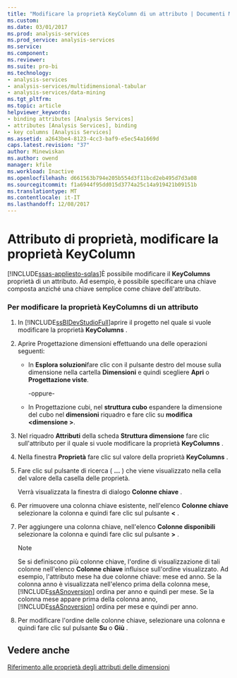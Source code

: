 ```yaml
---
title: "Modificare la proprietà KeyColumn di un attributo | Documenti Microsoft"
ms.custom: 
ms.date: 03/01/2017
ms.prod: analysis-services
ms.prod_service: analysis-services
ms.service: 
ms.component: 
ms.reviewer: 
ms.suite: pro-bi
ms.technology:
- analysis-services
- analysis-services/multidimensional-tabular
- analysis-services/data-mining
ms.tgt_pltfrm: 
ms.topic: article
helpviewer_keywords:
- binding attributes [Analysis Services]
- attributes [Analysis Services], binding
- key columns [Analysis Services]
ms.assetid: a2643be4-8123-4cc3-baf9-e5ec54a1669d
caps.latest.revision: "37"
author: Minewiskan
ms.author: owend
manager: kfile
ms.workload: Inactive
ms.openlocfilehash: d661563b794e205b554d3f11bcd2eb495d7d3a08
ms.sourcegitcommit: f1a6944f95dd015d3774a25c14a919421b09151b
ms.translationtype: MT
ms.contentlocale: it-IT
ms.lasthandoff: 12/08/2017
---
```

# <a name="attribute-properties---modify-the-keycolumn-property"></a>Attributo di proprietà, modificare la proprietà KeyColumn
[!INCLUDE[ssas-appliesto-sqlas](../../includes/ssas-appliesto-sqlas.md)]È possibile modificare il **KeyColumns** proprietà di un attributo. Ad esempio, è possibile specificare una chiave composta anziché una chiave semplice come chiave dell'attributo.  
  
### <a name="to-modify-the-keycolumns-property-of-an-attribute"></a>Per modificare la proprietà KeyColumns di un attributo  
  
1.  In [!INCLUDE[ssBIDevStudioFull](../../includes/ssbidevstudiofull-md.md)]aprire il progetto nel quale si vuole modificare la proprietà **KeyColumns** .  
  
2.  Aprire Progettazione dimensioni effettuando una delle operazioni seguenti:  
  
    -   In **Esplora soluzioni**fare clic con il pulsante destro del mouse sulla dimensione nella cartella **Dimensioni** e quindi scegliere **Apri** o **Progettazione viste**.  
  
         -oppure-  
  
    -   In Progettazione cubi, nel **struttura cubo** espandere la dimensione del cubo nel **dimensioni** riquadro e fare clic su **modifica \<dimensione >**.  
  
3.  Nel riquadro **Attributi** della scheda **Struttura dimensione** fare clic sull'attributo per il quale si vuole modificare la proprietà **KeyColumns** .  
  
4.  Nella finestra **Proprietà** fare clic sul valore della proprietà **KeyColumns** .  
  
5.  Fare clic sul pulsante di ricerca ( **...** ) che viene visualizzato nella cella del valore della casella delle proprietà.  
  
     Verrà visualizzata la finestra di dialogo **Colonne chiave** .  
  
6.  Per rimuovere una colonna chiave esistente, nell'elenco **Colonne chiave** selezionare la colonna e quindi fare clic sul pulsante **\<** .  
  
7.  Per aggiungere una colonna chiave, nell'elenco **Colonne disponibili** selezionare la colonna e quindi fare clic sul pulsante **>** .  
  
    > [!NOTE]  
    >  Se si definiscono più colonne chiave, l'ordine di visualizzazione di tali colonne nell'elenco **Colonne chiave** influisce sull'ordine visualizzato. Ad esempio, l'attributo mese ha due colonne chiave: mese ed anno. Se la colonna anno è visualizzata nell'elenco prima della colonna mese, [!INCLUDE[ssASnoversion](../../includes/ssasnoversion-md.md)] ordina per anno e quindi per mese. Se la colonna mese appare prima della colonna anno, [!INCLUDE[ssASnoversion](../../includes/ssasnoversion-md.md)] ordina per mese e quindi per anno.  
  
8.  Per modificare l'ordine delle colonne chiave, selezionare una colonna e quindi fare clic sul pulsante **Su** o **Giù** .  
  
## <a name="see-also"></a>Vedere anche  
 [Riferimento alle proprietà degli attributi delle dimensioni](../../analysis-services/multidimensional-models/dimension-attribute-properties-reference.md)  
  
  

